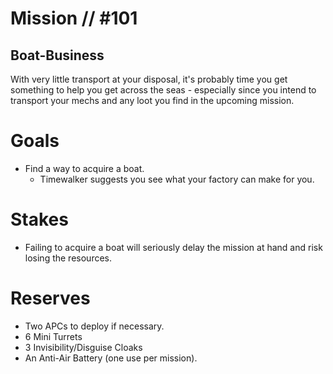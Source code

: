 # Mission // #101
## Boat-Business

With very little transport at your disposal, it's probably time you get something to help you get across the seas - especially since you intend to transport your mechs and any loot you find in the upcoming mission.

# Goals
- Find a way to acquire a boat.
  - Timewalker suggests you see what your factory can make for you.

# Stakes
- Failing to acquire a boat will seriously delay the mission at hand and risk losing the resources.

# Reserves
- Two APCs to deploy if necessary.
- 6 Mini Turrets
- 3 Invisibility/Disguise Cloaks
- An Anti-Air Battery (one use per mission).